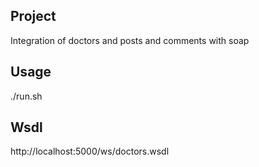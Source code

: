 ## Project
Integration of doctors and posts and comments with soap
## Usage
./run.sh
## Wsdl
http://localhost:5000/ws/doctors.wsdl
